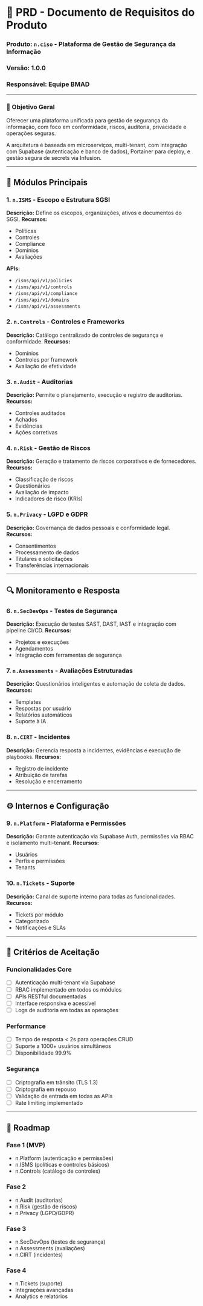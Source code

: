 # 📘 PRD - Documento de Requisitos do Produto

### Produto: `n.ciso` - Plataforma de Gestão de Segurança da Informação

### Versão: 1.0.0

### Responsável: Equipe BMAD

---

### 🎯 Objetivo Geral

Oferecer uma plataforma unificada para gestão de segurança da informação, com foco em conformidade, riscos, auditoria, privacidade e operações seguras.

A arquitetura é baseada em microserviços, multi-tenant, com integração com Supabase (autenticação e banco de dados), Portainer para deploy, e gestão segura de secrets via Infusion.

---

## 🧱 Módulos Principais

### 1. `n.ISMS` - Escopo e Estrutura SGSI

**Descrição:** Define os escopos, organizações, ativos e documentos do SGSI.
**Recursos:**
* Políticas
* Controles
* Compliance
* Domínios
* Avaliações

**APIs:**
* `/isms/api/v1/policies`
* `/isms/api/v1/controls`
* `/isms/api/v1/compliance`
* `/isms/api/v1/domains`
* `/isms/api/v1/assessments`

### 2. `n.Controls` - Controles e Frameworks

**Descrição:** Catálogo centralizado de controles de segurança e conformidade.
**Recursos:**
* Domínios
* Controles por framework
* Avaliação de efetividade

### 3. `n.Audit` - Auditorias

**Descrição:** Permite o planejamento, execução e registro de auditorias.
**Recursos:**
* Controles auditados
* Achados
* Evidências
* Ações corretivas

### 4. `n.Risk` - Gestão de Riscos

**Descrição:** Geração e tratamento de riscos corporativos e de fornecedores.
**Recursos:**
* Classificação de riscos
* Questionários
* Avaliação de impacto
* Indicadores de risco (KRIs)

### 5. `n.Privacy` - LGPD e GDPR

**Descrição:** Governança de dados pessoais e conformidade legal.
**Recursos:**
* Consentimentos
* Processamento de dados
* Titulares e solicitações
* Transferências internacionais

---

## 🔍 Monitoramento e Resposta

### 6. `n.SecDevOps` - Testes de Segurança

**Descrição:** Execução de testes SAST, DAST, IAST e integração com pipeline CI/CD.
**Recursos:**
* Projetos e execuções
* Agendamentos
* Integração com ferramentas de segurança

### 7. `n.Assessments` - Avaliações Estruturadas

**Descrição:** Questionários inteligentes e automação de coleta de dados.
**Recursos:**
* Templates
* Respostas por usuário
* Relatórios automáticos
* Suporte à IA

### 8. `n.CIRT` - Incidentes

**Descrição:** Gerencia resposta a incidentes, evidências e execução de playbooks.
**Recursos:**
* Registro de incidente
* Atribuição de tarefas
* Resolução e encerramento

---

## ⚙️ Internos e Configuração

### 9. `n.Platform` - Plataforma e Permissões

**Descrição:** Garante autenticação via Supabase Auth, permissões via RBAC e isolamento multi-tenant.
**Recursos:**
* Usuários
* Perfis e permissões
* Tenants

### 10. `n.Tickets` - Suporte

**Descrição:** Canal de suporte interno para todas as funcionalidades.
**Recursos:**
* Tickets por módulo
* Categorizado
* Notificações e SLAs

---

## 🎯 Critérios de Aceitação

### Funcionalidades Core
- [ ] Autenticação multi-tenant via Supabase
- [ ] RBAC implementado em todos os módulos
- [ ] APIs RESTful documentadas
- [ ] Interface responsiva e acessível
- [ ] Logs de auditoria em todas as operações

### Performance
- [ ] Tempo de resposta < 2s para operações CRUD
- [ ] Suporte a 1000+ usuários simultâneos
- [ ] Disponibilidade 99.9%

### Segurança
- [ ] Criptografia em trânsito (TLS 1.3)
- [ ] Criptografia em repouso
- [ ] Validação de entrada em todas as APIs
- [ ] Rate limiting implementado

---

## 🚀 Roadmap

### Fase 1 (MVP)
- n.Platform (autenticação e permissões)
- n.ISMS (políticas e controles básicos)
- n.Controls (catálogo de controles)

### Fase 2
- n.Audit (auditorias)
- n.Risk (gestão de riscos)
- n.Privacy (LGPD/GDPR)

### Fase 3
- n.SecDevOps (testes de segurança)
- n.Assessments (avaliações)
- n.CIRT (incidentes)

### Fase 4
- n.Tickets (suporte)
- Integrações avançadas
- Analytics e relatórios 